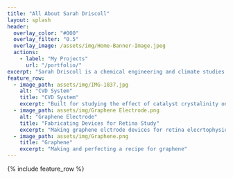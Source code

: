 ```yaml
---
title: "All About Sarah Driscoll"
layout: splash
header:
  overlay_color: "#000"
  overlay_filter: "0.5"
  overlay_image: /assets/img/Home-Banner-Image.jpeg
  actions:
    - label: "My Projects"
      url: "/portfolio/"
excerpt: "Sarah Driscoll is a chemical engineering and climate studies undergraduate student who is deeply invested in her schoolwork and passionate about engaging in research to improve the community around her."
feature_row:
  - image_path: assets/img/IMG-1837.jpg
    alt: "CVD System"
    title: "CVD System"
    excerpt: "Built for studying the effect of catalyst crystalinity on conjugated nanostructures."
  - image_path: assets/img/Graphene Electrode.png
    alt: "Graphene Electrode"
    title: "Fabricating Devices for Retina Study"
    excerpt: "Making graphene elctrode devices for retina elecrtophysiology studies."
  - image_path: assets/img/Graphene.png
    title: "Graphene"
    excerpt: "Making and perfecting a recipe for graphene"
---
```


{% include feature_row %}

